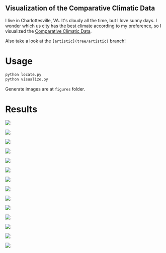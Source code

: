 ## Visualization of the Comparative Climatic Data

I live in Charlottesville, VA. It's cloudy all the time, but I love sunny days. I wonder which us city has the best climate according to my preference, so I visualized the [Comparative Climatic Data](https://www.ncei.noaa.gov/products/land-based-station/comparative-climatic-data).

Also take a look at the `[artistic](tree/artistic)` branch!

# Usage

```sh
python locate.py
python visualize.py
```

Generate images are at `figures` folder.

# Results

![](figures/1_cloud.png)

![](figures/2_rain.png)

![](figures/3_snow.png)

![](figures/4_humidity.png)

![](figures/5_wind.png)

![](figures/6_cold.png)

![](figures/7_hot.png)

![](figures/8_record_high.png)

![](figures/9_mean_maximum.png)

![](figures/10_average.png)

![](figures/11_mean_minimum.png)

![](figures/12_record_low.png)

![](figures/13_sunshine.png)

![](figures/14_precipitation.png)
